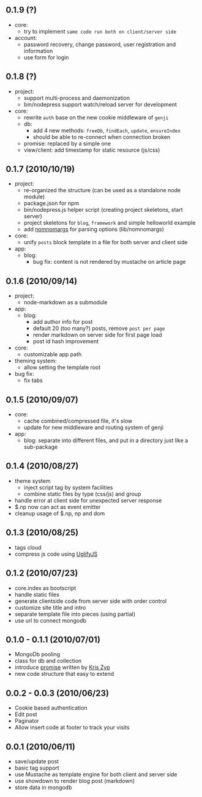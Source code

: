0.1.9 (?)
---------
- core:
    - try to implement `same code run both on client/server side`
- account:
    - password recovery, change password, user registration and information
    - use form for login

0.1.8 (?)
---------
- project:
    - support multi-process and daemonization
    - bin/nodepress support watch/reload server for development
- core:
    - rewrite `auth` base on the new cookie middleware of `genji`
    - db: 
        - add 4 new methods: `freeDb`, `findEach`, `update`, `ensureIndex`
        - should be able to re-connect when connection broken
    - promise: replaced by a simple one
    - view/client: add timestamp for static resource (js/css)

0.1.7 (2010/10/19)
------------------
- project:
    - re-organized the structure (can be used as a standalone node module)
    - package.json for npm
    - bin/nodepress.js helper script (creating project skeletons, start server)
    - project skeletons for `blog`, `framework` and simple helloworld example
    - add [nomnomargs](http://github.com/harthur/nomnomargs) for parsing options (lib/nomnomargs)
- core:
    - unify `posts` block template in a file for both server and client side
- app:
    - blog:
        - bug fix: content is not rendered by mustache on article page

0.1.6 (2010/09/14)
------------------
- project:
    - node-markdown as a submodule
- app:
    - blog: 
        - add author info for post
        - default 20 (too many?) posts, remove `post per page`
        - render markdown on server side for first page load
        - post id hash improvement
- core:
    - customizable app path
- theming system:
    - allow setting the template root
- bug fix:
    - fix tabs

0.1.5 (2010/09/07)
------------------
- core:
    - cache combined/compressed file, it's slow
    - update for new middleware and routing system of genji
- app:
    - blog: separate into different files, and put in a directory just like a sub-package

0.1.4 (2010/08/27)
------------------
- theme system
    * inject script tag by system facilities
    * combine static files by type (css/js) and group
- handle error at client side for unexpected server response
- $.np now can act as event emitter
- cleanup usage of $.np, np and dom

0.1.3 (2010/08/25)
------------------
- tags cloud
- compress js code using [UglifyJS](http://github.com/mishoo/UglifyJS)

0.1.2 (2010/07/23)
------------------
- core.index as bootscript
- handle static files
- generate clientside code from server side with order control
- customize site title and intro
- separate template file into pieces (using partial)
- use url to connect mongodb

0.1.0 - 0.1.1 (2010/07/01)
--------------------------
- MongoDb pooling
- class for db and collection
- introduce [promise](http://github.com/kriszyp/node-promise) written by [Kris Zyp](http://www.sitepen.com/blog/author/kzyp/)
- new code structure that easy to extend

0.0.2 - 0.0.3 (2010/06/23)
--------------------------
- Cookie based authentication
- Edit post
- Paginator
- Allow insert code at footer to track your visits

0.0.1 (2010/06/11)
------------------
- save/update post
- basic tag support
- use Mustache as template engine for both client and server side
- use showdown to render blog post (markdown)
- store data in mongodb